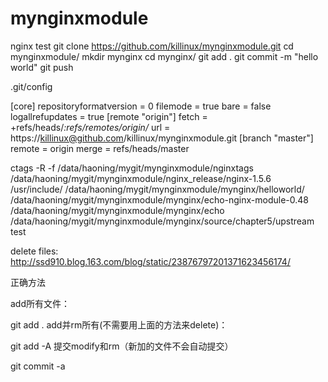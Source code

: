 mynginxmodule
=============

nginx test
git clone https://github.com/killinux/mynginxmodule.git
cd mynginxmodule/
mkdir mynginx
cd mynginx/
git add .
git commit -m "hello world"
git push



.git/config 


[core]
        repositoryformatversion = 0
        filemode = true
        bare = false
        logallrefupdates = true
[remote "origin"]
        fetch = +refs/heads/*:refs/remotes/origin/*
        url = https://killinux@github.com/killinux/mynginxmodule.git
[branch "master"]
        remote = origin
        merge = refs/heads/master


ctags -R -f /data/haoning/mygit/mynginxmodule/nginxtags /data/haoning/mygit/mynginxmodule/nginx_release/nginx-1.5.6 /usr/include/ /data/haoning/mygit/mynginxmodule/mynginx/helloworld/ /data/haoning/mygit/mynginxmodule/mynginx/echo-nginx-module-0.48 /data/haoning/mygit/mynginxmodule/mynginx/echo /data/haoning/mygit/mynginxmodule/mynginx/source/chapter5/upstream 
test


delete files:
http://ssd910.blog.163.com/blog/static/23876797201371623456174/

正确方法

add所有文件：

git add .
add并rm所有(不需要用上面的方法来delete)：

git add -A
提交modify和rm（新加的文件不会自动提交）

git commit -a